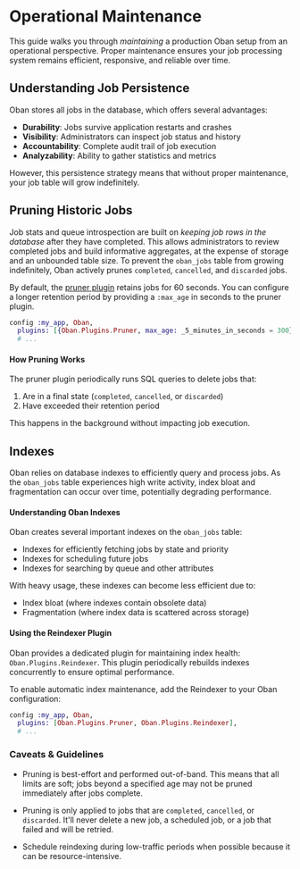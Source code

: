 # Operational Maintenance

This guide walks you through *maintaining* a production Oban setup from an operational
perspective. Proper maintenance ensures your job processing system remains efficient, responsive,
and reliable over time.

## Understanding Job Persistence

Oban stores all jobs in the database, which offers several advantages:

- **Durability**: Jobs survive application restarts and crashes
- **Visibility**: Administrators can inspect job status and history
- **Accountability**: Complete audit trail of job execution
- **Analyzability**: Ability to gather statistics and metrics

However, this persistence strategy means that without proper maintenance, your job table will grow
indefinitely.

## Pruning Historic Jobs

Job stats and queue introspection are built on *keeping job rows in the database* after they have
completed. This allows administrators to review completed jobs and build informative aggregates,
at the expense of storage and an unbounded table size. To prevent the `oban_jobs` table from
growing indefinitely, Oban actively prunes `completed`, `cancelled`, and `discarded` jobs.

By default, the [pruner plugin](`Oban.Plugins.Pruner`) retains jobs for 60 seconds. You can
configure a longer retention period by providing a `:max_age` in seconds to the pruner plugin.

```elixir
config :my_app, Oban,
  plugins: [{Oban.Plugins.Pruner, max_age: _5_minutes_in_seconds = 300}],
  # ...
```

#### How Pruning Works

The pruner plugin periodically runs SQL queries to delete jobs that:

1. Are in a final state (`completed`, `cancelled`, or `discarded`)
2. Have exceeded their retention period

This happens in the background without impacting job execution.

## Indexes

Oban relies on database indexes to efficiently query and process jobs. As the `oban_jobs` table
experiences high write activity, index bloat and fragmentation can occur over time, potentially
degrading performance.

#### Understanding Oban Indexes

Oban creates several important indexes on the `oban_jobs` table:

- Indexes for efficiently fetching jobs by state and priority
- Indexes for scheduling future jobs
- Indexes for searching by queue and other attributes

With heavy usage, these indexes can become less efficient due to:

- Index bloat (where indexes contain obsolete data)
- Fragmentation (where index data is scattered across storage)

#### Using the Reindexer Plugin

Oban provides a dedicated plugin for maintaining index health: `Oban.Plugins.Reindexer`. This
plugin periodically rebuilds indexes concurrently to ensure optimal performance.

To enable automatic index maintenance, add the Reindexer to your Oban configuration:

```elixir
config :my_app, Oban,
  plugins: [Oban.Plugins.Pruner, Oban.Plugins.Reindexer],
  # ...
```

### Caveats & Guidelines

* Pruning is best-effort and performed out-of-band. This means that all limits are soft; jobs
  beyond a specified age may not be pruned immediately after jobs complete.

* Pruning is only applied to jobs that are `completed`, `cancelled`, or `discarded`. It'll never
  delete a new job, a scheduled job, or a job that failed and will be retried.

* Schedule reindexing during low-traffic periods when possible because it can be
  resource-intensive.
